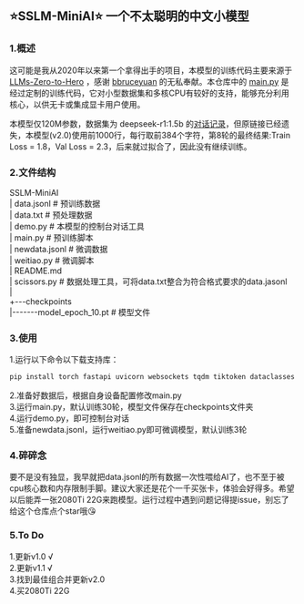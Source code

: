 ## ⭐SSLM-MiniAI⭐ 一个不太聪明的中文小模型

### 1.概述
这可能是我从2020年以来第一个拿得出手的项目，本模型的训练代码主要来源于 [LLMs-Zero-to-Hero](https://github.com/bbruceyuan/LLMs-Zero-to-Hero) ，感谢 [bbruceyuan](https://github.com/bbruceyuan) 的无私奉献。本仓库中的 [main.py](https://github.com/Tanzongyouyi/SSLM-MiniAI/blob/main/main.py) 是经过定制的训练代码，它对小型数据集和多核CPU有较好的支持，能够充分利用核心，以供无卡或集成显卡用户使用。

本模型仅120M参数，数据集为 deepseek-r1:1.5b 的[对话记录](https://github.com/Tanzongyouyi/SSLM-MiniAI/blob/main/data.jsonl)，但原链接已经遗失，本模型(v2.0)使用前1000行，每行取前384个字符，第8轮的最终结果:Train Loss = 1.8，Val Loss = 2.3，后来就过拟合了，因此没有继续训练。

### 2.文件结构
SSLM-MiniAI</br>
|   data.jsonl # 预训练数据</br>
|   data.txt # 预处理数据</br>
|   demo.py # 本模型的控制台对话工具</br>
|   main.py # 预训练脚本</br>
|   newdata.jsonl # 微调数据</br>
|   weitiao.py # 微调脚本</br>
|   README.md</br>
|   scissors.py # 数据处理工具，可将data.txt整合为符合格式要求的data.jasonl</br>
|   </br>
+---checkpoints</br>
|-------model_epoch_10.pt # 模型文件</br>

### 3.使用
1.运行以下命令以下载支持库：

```bash
pip install torch fastapi uvicorn websockets tqdm tiktoken dataclasses
```

2.准备好数据后，根据自身设备配置修改main.py</br>
3.运行main.py，默认训练30轮，模型文件保存在checkpoints文件夹</br>
4.运行demo.py，即可控制台对话</br>
5.准备newdata.jsonl，运行weitiao.py即可微调模型，默认训练3轮

### 4.碎碎念

要不是没有独显，我早就把data.jsonl的所有数据一次性喂给AI了，也不至于被cpu核心数和内存限制手脚。建议大家还是花个一千买张卡，体验会好得多。希望以后能弄一张2080Ti 22G来跑模型。运行过程中遇到问题记得提issue，别忘了给这个仓库点个star哦😘

### 5.To Do

1.更新v1.0 √</br>
2.更新v1.1 √</br>
3.找到最佳组合并更新v2.0</br>
4.买2080Ti 22G
